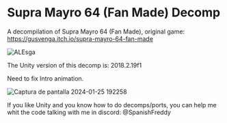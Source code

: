 # Supra Mayro 64 (Fan Made) Decomp
A decompilation of Supra Mayro 64 (Fan Made), original game: https://gusvenga.itch.io/supra-mayro-64-fan-made

![ALEsga](https://github.com/SpanishFreddy/Supra-Mayro-64-Fan-Made-Decomp/assets/121837347/9285fea8-0825-4ec3-8c1d-59699920d2c7)

The Unity version of this decomp is: 2018.2.19f1

Need to fix Intro animation.

![Captura de pantalla 2024-01-25 192258](https://github.com/SpanishFreddy/Supra-Mayro-64-Fan-Made-Decomp/assets/121837347/6ab64697-e442-4001-ae7c-178439707a12)

If you like Unity and you know how to do decomps/ports, you can help me whit the code talking with me in discord: @SpanishFreddy
